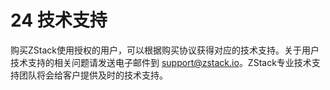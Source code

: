 # 24 技术支持

购买ZStack使用授权的用户，可以根据购买协议获得对应的技术支持。关于用户技术支持的相关问题请发送电子邮件到 [support@zstack.io](mailto:support@zstack.io)。ZStack专业技术支持团队将会给客户提供及时的技术支持。
